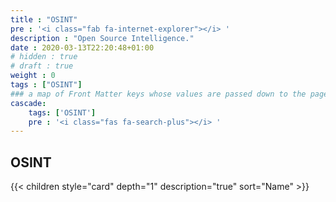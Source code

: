 ```yaml
---
title : "OSINT"
pre : '<i class="fab fa-internet-explorer"></i> '
description : "Open Source Intelligence."
date : 2020-03-13T22:20:48+01:00
# hidden : true
# draft : true
weight : 0
tags : ["OSINT"]
### a map of Front Matter keys whose values are passed down to the page's descendants unless overwritten by self or a closer ancestor's cascade. 
cascade:
    tags: ['OSINT']
    pre : '<i class="fas fa-search-plus"></i> '
---
```


## OSINT

{{< children style="card" depth="1" description="true" sort="Name"  >}}
